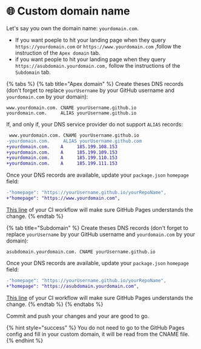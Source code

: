# 🌐 Custom domain name

Let's say you own the domain name: `yourdomain.com`.

* If you want poeple to hit your landing page when they query `https://yourdomain.com` or `https://www.yourdomain.com` ,follow the instruction of the `Apex domain` tab.
* if you want people to hit your landing page when they query `https://asubdomain.yourdomain.com,` follow the instructions of the `Subdomain` tab.

{% tabs %}
{% tab title="Apex domain" %}
Create theses DNS records (don't forget to replace `yourUsername` by your GitHub username and `yourdomain.com` by your domain): &#x20;

```
www.yourdomain.com. CNAME yourUsername.github.io
yourdomain.com.     ALIAS yourUsername.github.io
```

If, and only if, your DNS service provider do not support `ALIAS` records:

```diff
 www.yourdomain.com. CNAME yourUsername.github.io
-yourdomain.com.     ALIAS yourUsername.github.com
+yourdomain.com.    A     185.199.108.153
+yourdomain.com.    A     185.199.109.153
+yourdomain.com.    A     185.199.110.153
+yourdomain.com.    A     185.199.111.153
```

Once your DNS records are available, update your `package.json` `homepage` field:

```diff
-"homepage": "https://yourUsername.github.io/yourRepoName",
+"homepage": "https://www.yourdomain.com",
```

[This line](https://github.com/thieryw/gitlanding/blob/8628d6bc47ba368b08903725e99e40c4eb640203/public/deploy.yaml#L17) of your CI workflow will make sure GitHub Pages understands the change.
{% endtab %}

{% tab title="Subdomain" %}
Create theses DNS records (don't forget to replace `yourUsername` by your GitHub username and `yourdomain.com` by your domain): &#x20;

```
asubdomain.yourdomain.com. CNAME yourUsername.github.io
```

Once your DNS records are available, update your `package.json` `homepage` field:

```diff
-"homepage": "https://yourUsername.github.io/yourRepoName",
+"homepage": "https://asubdomain.yourdomain.com",
```

[This line](https://github.com/thieryw/gitlanding/blob/8628d6bc47ba368b08903725e99e40c4eb640203/public/deploy.yaml#L17) of your CI workflow will make sure GitHub Pages understands the change.
{% endtab %}
{% endtabs %}

Commit and push your changes and your are good to go.

{% hint style="success" %}
You do not need to go to the GitHub Pages config and fill in your custom domain, it will be read from the CNAME file.
{% endhint %}
